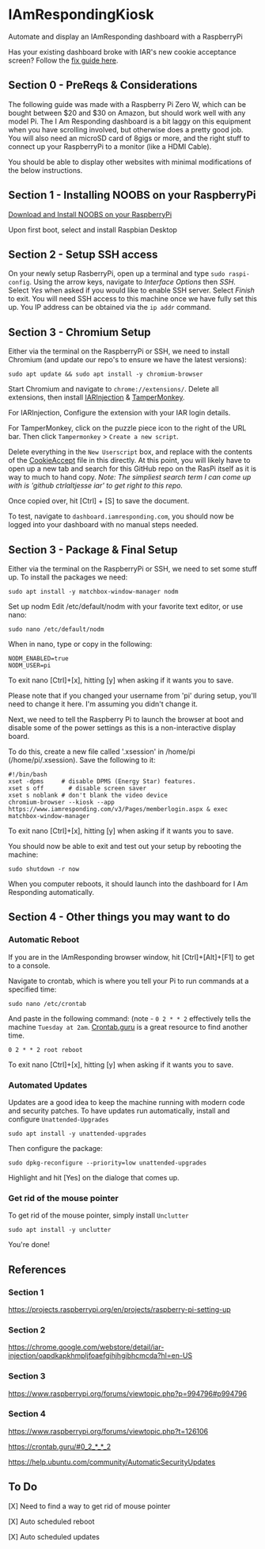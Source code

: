 # IAmRespondingKiosk
Automate and display an IAmResponding dashboard with a RaspberryPi

Has your existing dashboard broke with IAR's new cookie acceptance screen? Follow the [fix guide here](cookieacceptfix.md).

## Section 0 - PreReqs & Considerations
The following guide was made with a Raspberry Pi Zero W, which can be bought between $20 and $30 on Amazon, but should work well with any model Pi. The I Am Responding dashboard is a bit laggy on this equipment when you have scrolling involved, but otherwise does a pretty good job. You will also need an microSD card of 8gigs or more, and the right stuff to connect up your RaspberryPi to a monitor (like a HDMI Cable).

You should be able to display other websites with minimal modifications of the below instructions.

## Section 1 - Installing NOOBS on your RaspberryPi
[Download and Install NOOBS on your RaspberryPi](https://projects.raspberrypi.org/en/projects/raspberry-pi-setting-up)

Upon first boot, select and install Raspbian Desktop

## Section 2 - Setup SSH access
On your newly setup RasberryPi, open up a terminal and type `sudo raspi-config`. Using the arrow keys, navigate to *Interface Options* then *SSH*. Select *Yes* when asked if you would like to enable SSH server. Select *Finish* to exit. You will need SSH access to this machine once we have fully set this up. You IP address can be obtained via the `ip addr` command.
  
## Section 3 - Chromium Setup
Either via the terminal on the RaspberryPi or SSH, we need to install Chromium (and update our repo's to ensure we have the latest versions):

    sudo apt update && sudo apt install -y chromium-browser
    
Start Chromium and navigate to `chrome://extensions/`. Delete all extensions, then install [IARInjection](https://chrome.google.com/webstore/detail/iar-injection/oapdkapkhmpljfoaefgihjhgibhcmcda?hl=en-US) & [TamperMonkey](https://chrome.google.com/webstore/detail/tampermonkey/dhdgffkkebhmkfjojejmpbldmpobfkfo?hl=en). 

For IARInjection, Configure the extension with your IAR login details.

For TamperMonkey, click on the puzzle piece icon to the right of the URL bar. Then click `Tampermonkey` > `Create a new script`.

Delete everything in the `New Userscript` box, and replace with the contents of the [CookieAccept](cookieaccept) file in this directly. At this point, you will likely have to open up a new tab and search for this GitHub repo on the RasPi itself as it is way to much to hand copy.
*Note: The simpliest search term I can come up with is 'github ctrlaltjesse iar' to get right to this repo.*

Once copied over, hit [Ctrl] + [S] to save the document.

To test, navigate to `dashboard.iamresponding.com`, you should now be logged into your dashboard with no manual steps needed.

## Section 3 - Package & Final Setup
Either via the terminal on the RaspberryPi or SSH, we need to set some stuff up. To install the packages we need:

    sudo apt install -y matchbox-window-manager nodm

Set up nodm
Edit /etc/default/nodm with your favorite text editor, or use nano:

    sudo nano /etc/default/nodm
    
When in nano, type or copy in the following:

    NODM_ENABLED=true
    NODM_USER=pi

To exit nano [Ctrl]+[x], hitting [y] when asking if it wants you to save.

Please note that if you changed your username from 'pi' during setup, you'll need to change it here. I'm assuming you didn't change it.

Next, we need to tell the Raspberry Pi to launch the browser at boot and disable some of the power settings as this is a non-interactive display board.

To do this, create a new file called '.xsession' in /home/pi (/home/pi/.xsession). Save the following to it: 

    #!/bin/bash
    xset -dpms     # disable DPMS (Energy Star) features.
    xset s off       # disable screen saver
    xset s noblank # don't blank the video device
    chromium-browser --kiosk --app https://www.iamresponding.com/v3/Pages/memberlogin.aspx & exec matchbox-window-manager
    
To exit nano [Ctrl]+[x], hitting [y] when asking if it wants you to save.
    
You should now be able to exit and test out your setup by rebooting the machine:

    sudo shutdown -r now
    
When you computer reboots, it should launch into the dashboard for I Am Responding automatically.

## Section 4 - Other things you may want to do
### Automatic Reboot
If you are in the IAmResponding browser window, hit [Ctrl]+[Alt]+[F1] to get to a console.

Navigate to crontab, which is where you tell your Pi to run commands at a specified time:

    sudo nano /etc/crontab
    
And paste in the following command: (note - `0 2 * * 2` effectively tells the machine `Tuesday at 2am`. [Crontab.guru](https://crontab.guru/) is a great resource to find another time.

    0 2 * * 2 root reboot
    
To exit nano [Ctrl]+[x], hitting [y] when asking if it wants you to save.

### Automated Updates
Updates are a good idea to keep the machine running with modern code and security patches. To have updates run automatically, install and configure `Unattended-Upgrades`

    sudo apt install -y unattended-upgrades
    
Then configure the package:

    sudo dpkg-reconfigure --priority=low unattended-upgrades
    
Highlight and hit [Yes] on the dialoge that comes up.

### Get rid of the mouse pointer
To get rid of the mouse pointer, simply install `Unclutter`

    sudo apt install -y unclutter

You're done!

## References
### Section 1
https://projects.raspberrypi.org/en/projects/raspberry-pi-setting-up

### Section 2
https://chrome.google.com/webstore/detail/iar-injection/oapdkapkhmpljfoaefgihjhgibhcmcda?hl=en-US

### Section 3
https://www.raspberrypi.org/forums/viewtopic.php?p=994796#p994796

### Section 4
https://www.raspberrypi.org/forums/viewtopic.php?t=126106

https://crontab.guru/#0_2_*_*_2

https://help.ubuntu.com/community/AutomaticSecurityUpdates

## To Do
[X] Need to find a way to get rid of mouse pointer

[X] Auto scheduled reboot

[X] Auto scheduled updates
